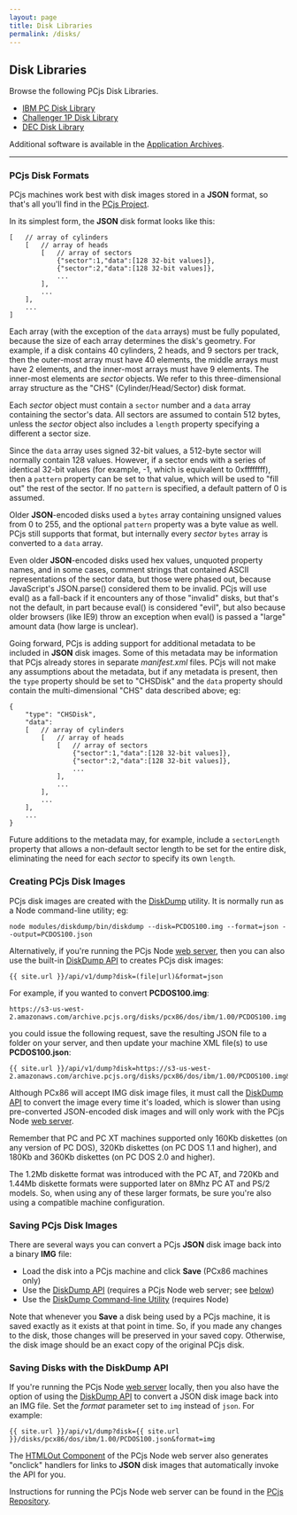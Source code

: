 ```yaml
---
layout: page
title: Disk Libraries
permalink: /disks/
---
```


Disk Libraries
--------------

Browse the following PCjs Disk Libraries.

* [IBM PC Disk Library](pcx86/)
* [Challenger 1P Disk Library](c1p/)
* [DEC Disk Library](dec/)

Additional software is available in the [Application Archives](/apps/).

---

### PCjs Disk Formats

PCjs machines work best with disk images stored in a **JSON** format, so that's all you'll find in the
[PCjs Project](https://github.com/jeffpar/pcjs).

In its simplest form, the **JSON** disk format looks like this:

    [   // array of cylinders
        [   // array of heads
            [   // array of sectors
                {"sector":1,"data":[128 32-bit values]},
                {"sector":2,"data":[128 32-bit values]},
                ...
            ],
            ...
        ],
        ...
    ]

Each array (with the exception of the `data` arrays) must be fully populated, because the size of each array determines
the disk's geometry.  For example, if a disk contains 40 cylinders, 2 heads, and 9 sectors per track, then the outer-most
array must have 40 elements, the middle arrays must have 2 elements, and the inner-most arrays must have 9 elements.
The inner-most elements are *sector* objects.  We refer to this three-dimensional array structure as the "CHS"
(Cylinder/Head/Sector) disk format.

Each *sector* object must contain a `sector` number and a `data` array containing the sector's data.  All sectors are
assumed to contain 512 bytes, unless the *sector* object also includes a `length` property specifying a different a
sector size.

Since the `data` array uses signed 32-bit values, a 512-byte sector will normally contain 128 values.  However, if a
sector ends with a series of identical 32-bit values (for example, -1, which is equivalent to 0xffffffff), then a `pattern`
property can be set to that value, which will be used to "fill out" the rest of the sector.  If no `pattern` is specified,
a default pattern of 0 is assumed.

Older **JSON**-encoded disks used a `bytes` array containing unsigned values from 0 to 255, and the optional `pattern` property
was a byte value as well.  PCjs still supports that format, but internally every *sector* `bytes` array is converted to
a `data` array.

Even older **JSON**-encoded disks used hex values, unquoted property names, and in some cases, comment strings that
contained ASCII representations of the sector data, but those were phased out, because JavaScript's JSON.parse() considered
them to be invalid.  PCjs will use eval() as a fall-back if it encounters any of those "invalid" disks, but that's not the
default, in part because eval() is considered "evil", but also because older browsers (like IE9) throw an exception when
eval() is passed a "large" amount data (how large is unclear).

Going forward, PCjs is adding support for additional metadata to be included in **JSON** disk images.  Some of this metadata
may be information that PCjs already stores in separate *manifest.xml* files.  PCjs will not make any assumptions about the
metadata, but if any metadata is present, then the `type` property should be set to "CHSDisk" and the `data` property should
contain the multi-dimensional "CHS" data described above; eg:

    {
        "type": "CHSDisk",
        "data":
        [   // array of cylinders
            [   // array of heads
                [   // array of sectors
                    {"sector":1,"data":[128 32-bit values]},
                    {"sector":2,"data":[128 32-bit values]},
                    ...
                ],
                ...
            ],
            ...
        ],
        ...
    }

Future additions to the metadata may, for example, include a `sectorLength` property that allows a non-default sector
length to be set for the entire disk, eliminating the need for each *sector* to specify its own `length`.

### Creating PCjs Disk Images

PCjs disk images are created with the [DiskDump](/modules/diskdump) utility.  It is normally run as a Node command-line
utility; eg:

	node modules/diskdump/bin/diskdump --disk=PCDOS100.img --format=json --output=PCDOS100.json

Alternatively, if you're running the PCjs Node [web server](/server.js), then you can also use the built-in
[DiskDump API](/api/v1/dump) to creates PCjs disk images:
	
	{{ site.url }}/api/v1/dump?disk=(file|url)&format=json

For example, if you wanted to convert **PCDOS100.img**:

	https://s3-us-west-2.amazonaws.com/archive.pcjs.org/disks/pcx86/dos/ibm/1.00/PCDOS100.img

you could issue the following request, save the resulting JSON file to a folder on your server, and then update your
machine XML file(s) to use **PCDOS100.json**:

	{{ site.url }}/api/v1/dump?disk=https://s3-us-west-2.amazonaws.com/archive.pcjs.org/disks/pcx86/dos/ibm/1.00/PCDOS100.img&format=json

Although PCx86 will accept IMG disk image files, it must call the [DiskDump API](/api/v1/dump) to convert the
image every time it's loaded, which is slower than using pre-converted JSON-encoded disk images and will only work
with the PCjs Node [web server](/server.js).

Remember that PC and PC XT machines supported only 160Kb diskettes (on any version of PC DOS), 320Kb diskettes
(on PC DOS 1.1 and higher), and 180Kb and 360Kb diskettes (on PC DOS 2.0 and higher).

The 1.2Mb diskette format was introduced with the PC AT, and 720Kb and 1.44Mb diskette formats were supported later
on 8Mhz PC AT and PS/2 models.  So, when using any of these larger formats, be sure you're also using a compatible
machine configuration.

### Saving PCjs Disk Images

There are several ways you can convert a PCjs **JSON** disk image back into a binary **IMG** file:

- Load the disk into a PCjs machine and click **Save** (PCx86 machines only)
- Use the [DiskDump API](/api/v1/dump) (requires a PCjs Node web server; see [below](#saving-disks-with-the-diskdump-api))
- Use the [DiskDump Command-line Utility](/modules/diskdump/) (requires Node)

Note that whenever you **Save** a disk being used by a PCjs machine, it is saved exactly as it exists
at that point in time.  So, if you made any changes to the disk, those changes will be preserved
in your saved copy.  Otherwise, the disk image should be an exact copy of the original PCjs disk.

### Saving Disks with the DiskDump API

If you're running the PCjs Node [web server](/server.js) locally, then you also have the option of using the
[DiskDump API](/api/v1/dump) to convert a JSON disk image back into an IMG file.  Set the *format* parameter
set to `img` instead of `json`.  For example:

	{{ site.url }}/api/v1/dump?disk={{ site.url }}/disks/pcx86/dos/ibm/1.00/PCDOS100.json&format=img

The [HTMLOut Component](https://github.com/jeffpar/pcjs/blob/master/modules/htmlout/lib/htmlout.js)
of the PCjs Node web server also generates "onclick" handlers for links to **JSON** disk images that automatically
invoke the API for you.

Instructions for running the PCjs Node web server can be found in the [PCjs Repository](https://github.com/jeffpar/pcjs#installing-pcjs-with-node).
